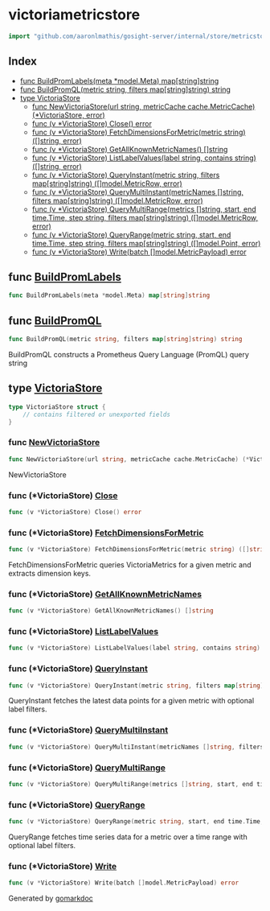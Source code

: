 <!-- Code generated by gomarkdoc. DO NOT EDIT -->

# victoriametricstore

```go
import "github.com/aaronlmathis/gosight-server/internal/store/metricstore/victoriametrics"
```

## Index

- [func BuildPromLabels\(meta \*model.Meta\) map\[string\]string](<#BuildPromLabels>)
- [func BuildPromQL\(metric string, filters map\[string\]string\) string](<#BuildPromQL>)
- [type VictoriaStore](<#VictoriaStore>)
  - [func NewVictoriaStore\(url string, metricCache cache.MetricCache\) \(\*VictoriaStore, error\)](<#NewVictoriaStore>)
  - [func \(v \*VictoriaStore\) Close\(\) error](<#VictoriaStore.Close>)
  - [func \(v \*VictoriaStore\) FetchDimensionsForMetric\(metric string\) \(\[\]string, error\)](<#VictoriaStore.FetchDimensionsForMetric>)
  - [func \(v \*VictoriaStore\) GetAllKnownMetricNames\(\) \[\]string](<#VictoriaStore.GetAllKnownMetricNames>)
  - [func \(v \*VictoriaStore\) ListLabelValues\(label string, contains string\) \(\[\]string, error\)](<#VictoriaStore.ListLabelValues>)
  - [func \(v \*VictoriaStore\) QueryInstant\(metric string, filters map\[string\]string\) \(\[\]model.MetricRow, error\)](<#VictoriaStore.QueryInstant>)
  - [func \(v \*VictoriaStore\) QueryMultiInstant\(metricNames \[\]string, filters map\[string\]string\) \(\[\]model.MetricRow, error\)](<#VictoriaStore.QueryMultiInstant>)
  - [func \(v \*VictoriaStore\) QueryMultiRange\(metrics \[\]string, start, end time.Time, step string, filters map\[string\]string\) \(\[\]model.MetricRow, error\)](<#VictoriaStore.QueryMultiRange>)
  - [func \(v \*VictoriaStore\) QueryRange\(metric string, start, end time.Time, step string, filters map\[string\]string\) \(\[\]model.Point, error\)](<#VictoriaStore.QueryRange>)
  - [func \(v \*VictoriaStore\) Write\(batch \[\]model.MetricPayload\) error](<#VictoriaStore.Write>)


<a name="BuildPromLabels"></a>
## func [BuildPromLabels](<https://github.com/aaronlmathis/gosight-server/blob/main/internal/store/metricstore/victoriametrics/helpers.go#L95>)

```go
func BuildPromLabels(meta *model.Meta) map[string]string
```



<a name="BuildPromQL"></a>
## func [BuildPromQL](<https://github.com/aaronlmathis/gosight-server/blob/main/internal/store/metricstore/victoriametrics/helpers.go#L245>)

```go
func BuildPromQL(metric string, filters map[string]string) string
```

BuildPromQL constructs a Prometheus Query Language \(PromQL\) query string

<a name="VictoriaStore"></a>
## type [VictoriaStore](<https://github.com/aaronlmathis/gosight-server/blob/main/internal/store/metricstore/victoriametrics/victoriametrics.go#L38-L42>)



```go
type VictoriaStore struct {
    // contains filtered or unexported fields
}
```

<a name="NewVictoriaStore"></a>
### func [NewVictoriaStore](<https://github.com/aaronlmathis/gosight-server/blob/main/internal/store/metricstore/victoriametrics/victoriametrics.go#L45>)

```go
func NewVictoriaStore(url string, metricCache cache.MetricCache) (*VictoriaStore, error)
```

NewVictoriaStore

<a name="VictoriaStore.Close"></a>
### func \(\*VictoriaStore\) [Close](<https://github.com/aaronlmathis/gosight-server/blob/main/internal/store/metricstore/victoriametrics/victoriametrics.go#L87>)

```go
func (v *VictoriaStore) Close() error
```



<a name="VictoriaStore.FetchDimensionsForMetric"></a>
### func \(\*VictoriaStore\) [FetchDimensionsForMetric](<https://github.com/aaronlmathis/gosight-server/blob/main/internal/store/metricstore/victoriametrics/queries.go#L353>)

```go
func (v *VictoriaStore) FetchDimensionsForMetric(metric string) ([]string, error)
```

FetchDimensionsForMetric queries VictoriaMetrics for a given metric and extracts dimension keys.

<a name="VictoriaStore.GetAllKnownMetricNames"></a>
### func \(\*VictoriaStore\) [GetAllKnownMetricNames](<https://github.com/aaronlmathis/gosight-server/blob/main/internal/store/metricstore/victoriametrics/queries.go#L155>)

```go
func (v *VictoriaStore) GetAllKnownMetricNames() []string
```



<a name="VictoriaStore.ListLabelValues"></a>
### func \(\*VictoriaStore\) [ListLabelValues](<https://github.com/aaronlmathis/gosight-server/blob/main/internal/store/metricstore/victoriametrics/queries.go#L416>)

```go
func (v *VictoriaStore) ListLabelValues(label string, contains string) ([]string, error)
```



<a name="VictoriaStore.QueryInstant"></a>
### func \(\*VictoriaStore\) [QueryInstant](<https://github.com/aaronlmathis/gosight-server/blob/main/internal/store/metricstore/victoriametrics/queries.go#L41>)

```go
func (v *VictoriaStore) QueryInstant(metric string, filters map[string]string) ([]model.MetricRow, error)
```

QueryInstant fetches the latest data points for a given metric with optional label filters.

<a name="VictoriaStore.QueryMultiInstant"></a>
### func \(\*VictoriaStore\) [QueryMultiInstant](<https://github.com/aaronlmathis/gosight-server/blob/main/internal/store/metricstore/victoriametrics/queries.go#L159>)

```go
func (v *VictoriaStore) QueryMultiInstant(metricNames []string, filters map[string]string) ([]model.MetricRow, error)
```



<a name="VictoriaStore.QueryMultiRange"></a>
### func \(\*VictoriaStore\) [QueryMultiRange](<https://github.com/aaronlmathis/gosight-server/blob/main/internal/store/metricstore/victoriametrics/queries.go#L253>)

```go
func (v *VictoriaStore) QueryMultiRange(metrics []string, start, end time.Time, step string, filters map[string]string) ([]model.MetricRow, error)
```



<a name="VictoriaStore.QueryRange"></a>
### func \(\*VictoriaStore\) [QueryRange](<https://github.com/aaronlmathis/gosight-server/blob/main/internal/store/metricstore/victoriametrics/queries.go#L94>)

```go
func (v *VictoriaStore) QueryRange(metric string, start, end time.Time, step string, filters map[string]string) ([]model.Point, error)
```

QueryRange fetches time series data for a metric over a time range with optional label filters.

<a name="VictoriaStore.Write"></a>
### func \(\*VictoriaStore\) [Write](<https://github.com/aaronlmathis/gosight-server/blob/main/internal/store/metricstore/victoriametrics/victoriametrics.go#L53>)

```go
func (v *VictoriaStore) Write(batch []model.MetricPayload) error
```



Generated by [gomarkdoc](<https://github.com/princjef/gomarkdoc>)
